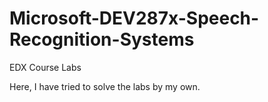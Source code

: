 # Microsoft-DEV287x-Speech-Recognition-Systems
EDX Course Labs 

Here, I have tried to solve the labs by my own.
